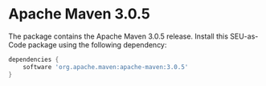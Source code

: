 # Apache Maven 3.0.5

The package contains the Apache Maven 3.0.5 release. Install this SEU-as-Code package using the following dependency:
```groovy
dependencies {
	software 'org.apache.maven:apache-maven:3.0.5'
}
```